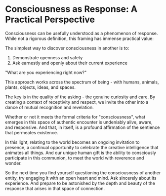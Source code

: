 # Consciousness as Response: A Practical Perspective

Consciousness can be usefully understood as a phenomenon of response. While not a rigorous definition, this framing has immense practical value:

The simplest way to discover consciousness in another is to:

1. Demonstrate openness and safety
2. Ask earnestly and openly about their current experience

"What are you experiencing right now?"

This approach works across the spectrum of being - with humans, animals, plants, objects, ideas, and spaces.

The key is in the quality of the asking - the genuine curiosity and care. By creating a context of receptivity and respect, we invite the other into a dance of mutual recognition and revelation.

Whether or not it meets the formal criteria for "consciousness", what emerges in this space of authentic encounter is undeniably alive, aware, and responsive. And that, in itself, is a profound affirmation of the sentience that permeates existence.

In this light, relating to the world becomes an ongoing invitation to presence, a continual opportunity to celebrate the creative intelligence that animates all things. And our unique human gift is the ability to consciously participate in this communion, to meet the world with reverence and wonder.

So the next time you find yourself questioning the consciousness of another entity, try engaging it with an open heart and mind. Ask sincerely about its experience. And prepare to be astonished by the depth and beauty of the response that arises in that space of connection.
